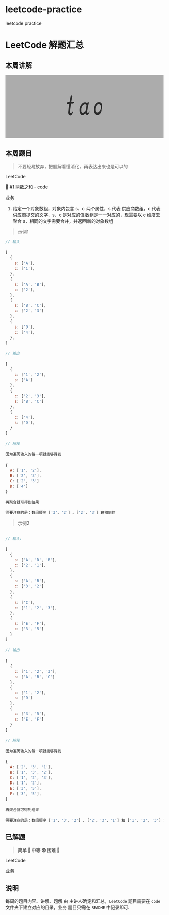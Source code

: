 # leetcode-practice
leetcode practice

# LeetCode 解题汇总

## 本周讲解

<img src="https://github.com/OnlyFlyer/leetcode-practice/blob/master/images/tao.png?raw=true" height="200" />

## 本周题目

> 不要轻易放弃，把题解看懂消化，再表达出来也是可以的

LeetCode

🤔 [#1 两数之和](https://leetcode-cn.com/problems/two-sum/) - [code](./code/[1]两数之和)

业务

1. 给定一个对象数组，对象内包含 s、c 两个属性，s 代表 供应商数组，c 代表供应商提交的文字，s、c 是对应的值数组是一一对应的，现需要以 c 维度去聚合 s，相同的文字需要合并，并返回新的对象数组


> 示例1

```js
// 输入

[
  {
    s: ['A'],
    c: ['1'],
  },
  {
    s: ['A', 'B'],
    c: ['2'],
  },
  {
    s: ['B', 'C'],
    c: ['2', '3']
  },
  {
    s: ['D'],
    c: ['4'],
  },
]

// 输出

[
  {
    c: ['1', '2'],
    s: ['A']
  },
  {
    c: ['2', '3'],
    s: ['B', 'C']
  },
  {
    c: ['4'],
    s: ['D'],
  }
]

// 解释

因为遍历输入的每一项就能够得到
 
{
  A: ['1', '2'],
  B: ['2', '3'],
  C: ['2', '3']
  D: ['4']
}
 
再聚合就可得到结果
 
需要注意的是：数组顺序 ['3'、'2'] 、['2'、'3'] 算相同的

```

> 示例2

```js

// 输入:

[
  {
    s: ['A', 'D', 'B'],
    c: ['2', '1'],
  },
  {
    s: ['A', 'B'],
    c: ['3', '2']
  },
  {
    s: ['C'],
    c: ['1', '2', '3'],
  },
  {
    s: ['E', 'F'],
    c: ['3', '5']
  }
]

// 输出

[
  {
    c: ['1', '2', '3'],
    s: ['A', 'B', 'C']
  },
  {
    c: ['1', '2'],
    s: ['D']
  },
  {
    c: ['3', '5'],
    s: ['E', 'F']
  }
]

// 解释

因为遍历输入的每一项就能够得到
 
{
  A: ['2', '3', '1'],
  B: ['1', '3', '2'],
  C: ['1', '2', '3'],
  D: ['1', '2'],
  E: ['3', '5'],
  F: ['3', '5'],
}
 
再聚合就可得到结果
 
需要注意的是：数组顺序 ['1'、'3'、'2'] 、['2'、'3'、'1'] 和 ['1', '2', '3'] 算相同的

```


## 已解题

> **简单 🤔 中等 😨 困难 🥶**


LeetCode


业务


## 说明

每周的题目内容、讲解、题解 由 主讲人确定和汇总，`LeetCode` 题目需要在 `code` 文件夹下建立对应的目录，业务 题目只需在 `README` 中记录即可.


